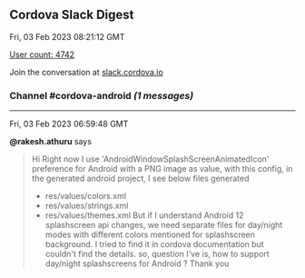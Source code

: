 ## Cordova Slack Digest
Fri, 03 Feb 2023 08:21:12 GMT

[User count: 4742](https://cordova.slack.com/)


Join the conversation at [slack.cordova.io](http://slack.cordova.io/)

### __Channel #cordova-android__ _(1 messages)_
---

Fri, 03 Feb 2023 06:59:48 GMT

__@rakesh.athuru__ says 
> Hi
> Right now I use 'AndroidWindowSplashScreenAnimatedIcon' preference for Android with a PNG image as value, with this config, in the generated android project, I see below files generated
> - res/values/colors.xml
> - res/values/strings.xml
> - res/values/themes.xml
> But if I understand Android 12 splashscreen api changes, we need separate files for day/night modes with different colors mentioned for splashscreen background.
> I tried to find it in cordova documentation but couldn't find the details.
> so, question I've is, how to support day/night splashscreens for Android ?
> Thank you
> 
